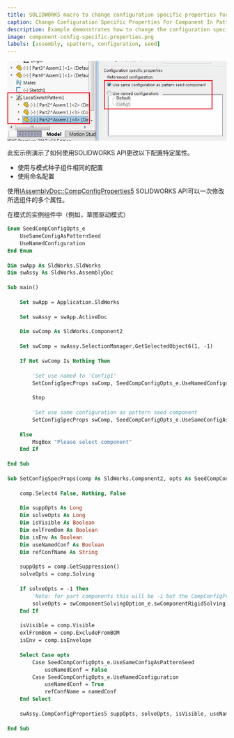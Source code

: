```yaml
---
title: SOLIDWORKS macro to change configuration specific properties for component in pattern
caption: Change Configuration Specific Properties For Component In Pattern
description: Example demonstrates how to change the configuration specific properties (use same configuration as pattern seed component or use named configuration) of the component in the pattern using SOLIDWORKS API
image: component-config-specific-properties.png
labels: [assembly, spattern, configuration, seed]
---
```

![草图驱动模式的种子组件的配置特定属性](component-config-specific-properties.png)

此宏示例演示了如何使用SOLIDWORKS API更改以下配置特定属性。

* 使用与模式种子组件相同的配置
* 使用命名配置

使用[IAssemblyDoc::CompConfigProperties5](https://help.solidworks.com/2018/english/api/sldworksapi/solidworks.interop.sldworks~solidworks.interop.sldworks.iassemblydoc~compconfigproperties5.html) SOLIDWORKS API可以一次修改所选组件的多个属性。

在模式的实例组件中（例如，草图驱动模式）

~~~ vb
Enum SeedCompConfigOpts_e
    UseSameConfigAsPatternSeed
    UseNamedConfiguration
End Enum

Dim swApp As SldWorks.SldWorks
Dim swAssy As SldWorks.AssemblyDoc

Sub main()

    Set swApp = Application.SldWorks
    
    Set swAssy = swApp.ActiveDoc
    
    Dim swComp As SldWorks.Component2
    
    Set swComp = swAssy.SelectionManager.GetSelectedObject6(1, -1)
    
    If Not swComp Is Nothing Then
        
        'Set use named to 'Config1'
        SetConfigSpecProps swComp, SeedCompConfigOpts_e.UseNamedConfiguration, "Config1"
        
        Stop
        
        'Set use same configuration as pattern seed component
        SetConfigSpecProps swComp, SeedCompConfigOpts_e.UseSameConfigAsPatternSeed
    
    Else
        MsgBox "Please select component"
    End If
    
End Sub

Sub SetConfigSpecProps(comp As SldWorks.Component2, opts As SeedCompConfigOpts_e, Optional namedConf As String = "")
    
    comp.Select4 False, Nothing, False
    
    Dim suppOpts As Long
    Dim solveOpts As Long
    Dim isVisible As Boolean
    Dim exlFromBom As Boolean
    Dim isEnv As Boolean
    Dim useNamedConf As Boolean
    Dim refConfName As String
    
    suppOpts = comp.GetSuppression()
    solveOpts = comp.Solving
    
    If solveOpts = -1 Then
        'Note: for part components this will be -1 but the CompConfigProperties5 failse if -1 is passed
        solveOpts = swComponentSolvingOption_e.swComponentRigidSolving
    End If
    
    isVisible = comp.Visible
    exlFromBom = comp.ExcludeFromBOM
    isEnv = comp.isEnvelope
        
    Select Case opts
        Case SeedCompConfigOpts_e.UseSameConfigAsPatternSeed
            useNamedConf = False
        Case SeedCompConfigOpts_e.UseNamedConfiguration
            useNamedConf = True
            refConfName = namedConf
    End Select
    
    swAssy.CompConfigProperties5 suppOpts, solveOpts, isVisible, useNamedConf, refConfName, exlFromBom, isEnv
    
End Sub
~~~

